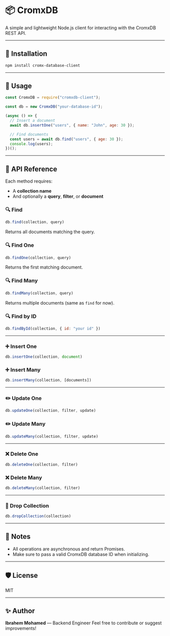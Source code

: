 # 📦 CromxDB

A simple and lightweight Node.js client for interacting with the CromxDB REST API.

---

## 🚀 Installation

```bash
npm install cromx-database-client
```

---

## 🧠 Usage

```js
const CromxDB = require("cromxdb-client");

const db = new CromxDB("your-database-id");

(async () => {
  // Insert a document
  await db.insertOne("users", { name: "John", age: 30 });

  // Find documents
  const users = await db.find("users", { age: 30 });
  console.log(users);
})();
```

---

## 🔧 API Reference

Each method requires:
- A **collection name**
- And optionally a **query**, **filter**, or **document**

### 🔍 Find

```js
db.find(collection, query)
```
Returns all documents matching the query.

### 🔍 Find One

```js
db.findOne(collection, query)
```
Returns the first matching document.

### 🔍 Find Many

```js
db.findMany(collection, query)
```
Returns multiple documents (same as `find` for now).

### 🔍 Find by ID

```js
db.findById(collection, { id: "your id" })
```

---

### ➕ Insert One

```js
db.insertOne(collection, document)
```

### ➕ Insert Many

```js
db.insertMany(collection, [documents])
```

---

### ✏️ Update One

```js
db.updateOne(collection, filter, update)
```

### ✏️ Update Many

```js
db.updateMany(collection, filter, update)
```

---

### ❌ Delete One

```js
db.deleteOne(collection, filter)
```

### ❌ Delete Many

```js
db.deleteMany(collection, filter)
```

---

### 🧨 Drop Collection

```js
db.dropCollection(collection)
```

---

## 📌 Notes

- All operations are asynchronous and return Promises.
- Make sure to pass a valid CromxDB database ID when initializing.

---

## 🛡 License

MIT

---

## ✨ Author

**Ibrahem Mohamed** — Backend Engineer 
Feel free to contribute or suggest improvements!
